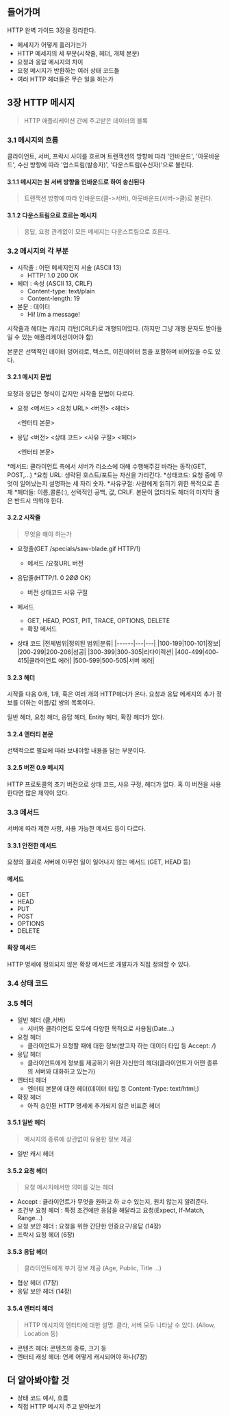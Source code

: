 ## 들어가며

HTTP 완벽 가이드 3장을 정리한다.

- 메세지가 어떻게 흘러가는가
- HTTP 메세지의 세 부분(시작줄, 헤더, 개체 본문)
- 요청과 응답 메시지의 차이
- 요청 메시지가 반환하는 여러 상태 코드들
- 여러 HTTP 헤더들은 무슨 일을 하는가

## 3장 HTTP 메시지

> HTTP 애플리케이션 간에 주고받은 데이터의 블록

### 3.1 메시지의 흐름

클라이언트, 서버, 프락시 사이를 흐르며 트랜잭션의 방향에 따라 '인바운드', '아웃바운드', 수신 방향에 따라 '업스트림(발송자)', '다운스트림(수신자)'으로 불린다.

#### 3.1.1 메시지는 원 서버 방향을 인바운드로 하여 송신된다

> 트랜잭션 방향에 따라 인바운드(클->서버), 아웃바운드(서버->클)로 불린다.

#### 3.1.2 다운스트림으로 흐르는 메시지

> 응답, 요청 관계없이 모든 메세지는 다운스트림으로 흐른다.

### 3.2 메시지의 각 부분

- 시작줄 : 어떤 메세지인지 서술 (ASCII 13)
  - HTTP/ 1.0 200 OK
- 헤더 : 속성 (ASCII 13, CRLF)
  - Content-type: text/plain
  - Content-length: 19
- 본문 : 데이터
  - Hi! I/m a message!

시작줄과 헤더는 캐리지 리턴(CRLF)로 개행되어있다. (하지만 그냥 개행 문자도 받아들일 수 있는 애플리케이션이어야 함)

본문은 선택적인 데이터 덩어리로, 텍스트, 이진데이터 등을 포함하며 비어있을 수도 있다.

#### 3.2.1 메시지 문법

요청과 응답은 형식이 갑지만 시작줄 문법이 다르다.

- 요청
  <메서드> <요청 URL> <버전>
  <헤더>

  <엔터티 본문>

- 응답
  <버전> <상태 코드> <사유 구절>
  <헤더>

  <엔터티 본문>

*메서드: 클라이언트 측에서 서버가 리소스에 대해 수행해주길 바라는 동작(GET, POST,...)
*요청 URL: 생략된 호스트/포트는 자신을 가리킨다.
*상태코드: 요청 중에 무엇이 일어났는지 설명하는 세 자리 숫자.
*사유구절: 사람에게 읽히기 위한 목적으로 존재 \*헤더들: 이름,콜론(:), 선택적인 공백, 값, CRLF. 본문이 없더라도 헤더의 마지막 줄은 반드시 띄워야 한다.

#### 3.2.2 시작줄

> 무엇을 해야 하는가

- 요청줄(GET /specials/saw-blade.gif HTTP/1)
  - 메서드 /요청URL 버전
- 응답줄(HTTP/1. 0 2ØØ OK)

  - 버전 상태코드 사유 구절

- 메서드
  - GET, HEAD, POST, PIT, TRACE, OPTIONS, DELETE
  - 확장 메서드
- 상태 코드
  |전체범위|정의된 범위|분류|
  |------|---|---|
  |100-199|100-101|정보|
  |200-299|200-206|성공|
  |300-399|300-305|리다이렉션|
  |400-499|400-415|클라이언트 에러|
  |500-599|500-505|서버 에러|

#### 3.2.3 헤더

시작줄 다음 0개, 1개, 혹은 여러 개의 HTTP헤더가 온다. 요청과 응답 메세지의 추가 정보를 더하는 이름/값 쌍의 목록이다.

일반 헤더, 요청 헤더, 응답 헤더, Entity 헤더, 확장 헤더가 있다.

#### 3.2.4 엔터티 본문

선택적으로 필요에 따라 보내야할 내용을 담는 부분이다.

#### 3.2.5 버전 0.9 메시지

HTTP 프로토콜의 초기 버전으로 상태 코드, 사유 구정, 헤더가 없다. 혹 이 버전을 사용한다면 많은 제약이 있다.

### 3.3 메서드

서버에 따라 제한 사항, 사용 가능한 메서드 등이 다르다.

#### 3.3.1 안전한 메서드

요청의 결과로 서버에 아무런 일이 일어나지 않는 메서드 (GET, HEAD 등)

#### 메서드

- GET
- HEAD
- PUT
- POST
- OPTIONS
- DELETE

#### 확장 메서드

HTTP 명세에 정의되지 않은 확장 메서드로 개발자가 직접 정의할 수 있다.

### 3.4 상태 코드

### 3.5 헤더

- 일반 헤더 (클,서버)
  - 서버와 클라이언트 모두에 다양한 목적으로 사용됨(Date...)
- 요청 헤더
  - 클라이언트가 요청할 때에 대한 정보(받고자 하는 데이터 타입 등 Accept: _/_)
- 응답 헤더
  - 클라이언트에게 정보를 제공하기 위한 자신만의 헤더(클라이언트가 어떤 종류의 서버와 대화하고 있는가)
- 엔터티 헤더
  - 엔터티 본문에 대한 헤더(데이터 타입 등 Content-Type: text/html;)
- 확장 헤더
  - 아직 승인된 HTTP 명세에 추가되지 않은 비표준 헤더

#### 3.5.1 일반 헤더

> 메시지의 종류에 상관없이 유용한 정보 제공

- 일반 캐시 헤더

#### 3.5.2 요청 헤더

> 요청 메시지에서만 의미를 갖는 헤더

- Accept : 클라이언트가 무엇을 원하고 하 ㄹ수 있는지, 원치 않는지 알려준다.
- 조건부 요청 헤더 : 특정 조건에만 응답을 해달라고 요청(Expect, If-Match, Range...)
- 요청 보안 헤더 : 요청을 위한 간단한 인증요구/응답 (14장)
- 프락시 요청 헤더 (6장)

#### 3.5.3 응답 헤더

> 클라이언트에게 부가 정보 제공 (Age, Public, Title ...)

- 협상 헤더 (17장)
- 응답 보안 헤더 (14장)

#### 3.5.4 엔터티 헤더

> HTTP 메시지의 엔터티에 대한 설명. 클라, 서버 모두 나타날 수 있다. (Allow, Location 등)

- 콘텐츠 헤더: 콘텐츠의 종류, 크기 등
- 엔터티 캐싱 헤더: 언제 어떻게 캐시되어야 하나(7장)

## 더 알아봐야할 것

- 상태 코드 예시, 흐름
- 직접 HTTP 메시지 주고 받아보기
